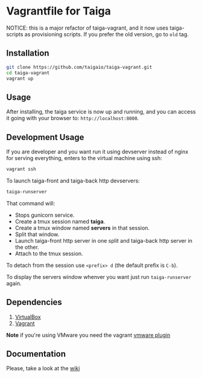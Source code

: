 # Vagrantfile for Taiga

NOTICE: this is a major refactor of taiga-vagrant, and it now uses taiga-scripts
as provisioning scripts. If you prefer the old version, go to `old` tag.

## Installation

```sh
git clone https://github.com/taigaio/taiga-vagrant.git
cd taiga-vagrant
vagrant up
```

##  Usage

After installing, the taiga service is now up and running, and you can access it going
with your browser to: `http://localhost:8000`.

## Development Usage

If you are developer and you want run it using devserver instead of nginx for serving everything,
enters to the virtual machine using ssh:

```sh
vagrant ssh
```

To launch taiga-front and taiga-back http devservers:
```sh
taiga-runserver
```

That command will:
* Stops gunicorn service.
* Create a tmux session named **taiga**.
* Create a tmux window named **servers** in that session.
* Split that window.
* Launch taiga-front http server in one split and taiga-back http server in the other.
* Attach to the tmux session.

To detach from the session use `<prefix> d` (the default prefix is `C-b`).

To display the servers window whenver you want just run `taiga-runserver` again.

## Dependencies ##

1. [VirtualBox][vbox]
2. [Vagrant][vagrant]

**Note** if you're using VMware you need the vagrant
[vmware plugin](http://www.vagrantup.com/vmware)

## Documentation

Please, take a look at the [wiki](https://github.com/taigaio/taiga-vagrant/wiki)

[vbox]: https://www.virtualbox.org/wiki/Downloads "VirtualBox downloads"
[vmw]: https://www.virtualbox.org/wiki/Downloads "VMware website"
[vagrant]: http://downloads.vagrantup.com/ "Vagrant downloads"
